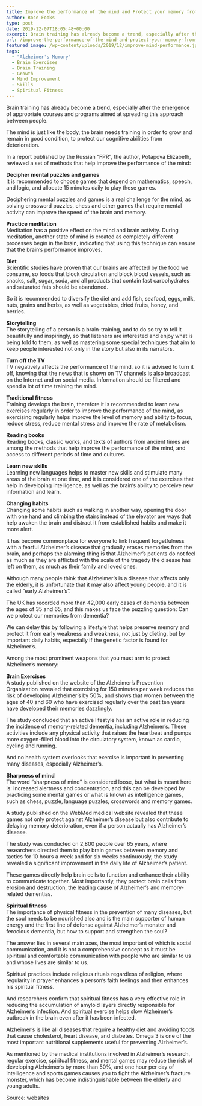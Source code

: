 ```yaml
---
title: Improve the performance of the mind and Protect your memory from early Alzheimer’s
author: Rose Fooks
type: post
date: 2019-12-07T18:05:48+00:00
excerpt: Brain training has already become a trend, especially after the emergence of appropriate courses and programs aimed at spreading this approach between people
url: /improve-the-performance-of-the-mind-and-protect-your-memory-from-early-alzheimers/
featured_image: /wp-content/uploads/2019/12/improve-mind-performance.jpg
tags:
  - "Alzheimer's Memory"
  - Brain Exercises
  - Brain Training
  - Growth
  - Mind Improvement
  - Skills
  - Spiritual Fitness
---
```


Brain training has already become a trend, especially after the emergence of appropriate courses and programs aimed at spreading this approach between people.

The mind is just like the body, the brain needs training in order to grow and remain in good condition, to protect our cognitive abilities from deterioration.

In a report published by the Russian &#8220;FPR&#8221;, the author, Potapova Elizabeth, reviewed a set of methods that help improve the performance of the mind:

**Decipher mental puzzles and games**  
It is recommended to choose games that depend on mathematics, speech, and logic, and allocate 15 minutes daily to play these games.

Deciphering mental puzzles and games is a real challenge for the mind, as solving crossword puzzles, chess and other games that require mental activity can improve the speed of the brain and memory.

**Practice meditation**  
Meditation has a positive effect on the mind and brain activity. During meditation, another state of mind is created as completely different processes begin in the brain, indicating that using this technique can ensure that the brain&#8217;s performance improves.

**Diet**  
Scientific studies have proven that our brains are affected by the food we consume, so foods that block circulation and block blood vessels, such as snacks, salt, sugar, soda, and all products that contain fast carbohydrates and saturated fats should be abandoned.

So it is recommended to diversify the diet and add fish, seafood, eggs, milk, nuts, grains and herbs, as well as vegetables, dried fruits, honey, and berries.

**Storytelling**  
The storytelling of a person is a brain-training, and to do so try to tell it beautifully and inspiringly, so that listeners are interested and enjoy what is being told to them, as well as mastering some special techniques that aim to keep people interested not only in the story but also in its narrators.

**Turn off the TV**  
TV negatively affects the performance of the mind, so it is advised to turn it off, knowing that the news that is shown on TV channels is also broadcast on the Internet and on social media. Information should be filtered and spend a lot of time training the mind.

**Traditional fitness**  
Training develops the brain, therefore it is recommended to learn new exercises regularly in order to improve the performance of the mind, as exercising regularly helps improve the level of memory and ability to focus, reduce stress, reduce mental stress and improve the rate of metabolism.

**Reading books**  
Reading books, classic works, and texts of authors from ancient times are among the methods that help improve the performance of the mind, and access to different periods of time and cultures.

**Learn new skills**  
Learning new languages helps to master new skills and stimulate many areas of the brain at one time, and it is considered one of the exercises that help in developing intelligence, as well as the brain&#8217;s ability to perceive new information and learn.

**Changing habits**  
Changing some habits such as walking in another way, opening the door with one hand and climbing the stairs instead of the elevator are ways that help awaken the brain and distract it from established habits and make it more alert.

It has become commonplace for everyone to link frequent forgetfulness with a fearful Alzheimer&#8217;s disease that gradually erases memories from the brain, and perhaps the alarming thing is that Alzheimer&#8217;s patients do not feel as much as they are afflicted with the scale of the tragedy the disease has left on them, as much as their family and loved ones.

Although many people think that Alzheimer&#8217;s is a disease that affects only the elderly, it is unfortunate that it may also affect young people, and it is called &#8220;early Alzheimer&#8217;s&#8221;.

The UK has recorded more than 42,000 early cases of dementia between the ages of 35 and 65, and this makes us face the puzzling question: Can we protect our memories from dementia?

We can delay this by following a lifestyle that helps preserve memory and protect it from early weakness and weakness, not just by dieting, but by important daily habits, especially if the genetic factor is found for Alzheimer&#8217;s.

Among the most prominent weapons that you must arm to protect Alzheimer&#8217;s memory:

**Brain Exercises**  
A study published on the website of the Alzheimer&#8217;s Prevention Organization revealed that exercising for 150 minutes per week reduces the risk of developing Alzheimer&#8217;s by 50%, and shows that women between the ages of 40 and 60 who have exercised regularly over the past ten years have developed their memories dazzlingly.

The study concluded that an active lifestyle has an active role in reducing the incidence of memory-related dementia, including Alzheimer&#8217;s. These activities include any physical activity that raises the heartbeat and pumps more oxygen-filled blood into the circulatory system, known as cardio, cycling and running.

And no health system overlooks that exercise is important in preventing many diseases, especially Alzheimer&#8217;s.

**Sharpness of mind**  
The word &#8220;sharpness of mind&#8221; is considered loose, but what is meant here is: increased alertness and concentration, and this can be developed by practicing some mental games or what is known as intelligence games, such as chess, puzzle, language puzzles, crosswords and memory games.

A study published on the WebMed medical website revealed that these games not only protect against Alzheimer&#8217;s disease but also contribute to delaying memory deterioration, even if a person actually has Alzheimer&#8217;s disease.

The study was conducted on 2,800 people over 65 years, where researchers directed them to play brain games between memory and tactics for 10 hours a week and for six weeks continuously, the study revealed a significant improvement in the daily life of Alzheimer&#8217;s patient.

These games directly help brain cells to function and enhance their ability to communicate together. Most importantly, they protect brain cells from erosion and destruction, the leading cause of Alzheimer&#8217;s and memory-related dementias.

**Spiritual fitness**  
The importance of physical fitness in the prevention of many diseases, but the soul needs to be nourished also and is the main supporter of human energy and the first line of defense against Alzheimer&#8217;s monster and ferocious dementia, but how to support and strengthen the soul?

The answer lies in several main axes, the most important of which is social communication, and it is not a comprehensive concept as it must be spiritual and comfortable communication with people who are similar to us and whose lives are similar to us.

Spiritual practices include religious rituals regardless of religion, where regularity in prayer enhances a person&#8217;s faith feelings and then enhances his spiritual fitness.

And researchers confirm that spiritual fitness has a very effective role in reducing the accumulation of amyloid layers directly responsible for Alzheimer&#8217;s infection. And spiritual exercise helps slow Alzheimer&#8217;s outbreak in the brain even after it has been infected.

Alzheimer&#8217;s is like all diseases that require a healthy diet and avoiding foods that cause cholesterol, heart disease, and diabetes. Omega 3 is one of the most important nutritional supplements useful for preventing Alzheimer&#8217;s.

As mentioned by the medical institutions involved in Alzheimer&#8217;s research, regular exercise, spiritual fitness, and mental games may reduce the risk of developing Alzheimer&#8217;s by more than 50%, and one hour per day of intelligence and sports games causes you to fight the Alzheimer&#8217;s fracture monster, which has become indistinguishable between the elderly and young adults.

Source: websites
